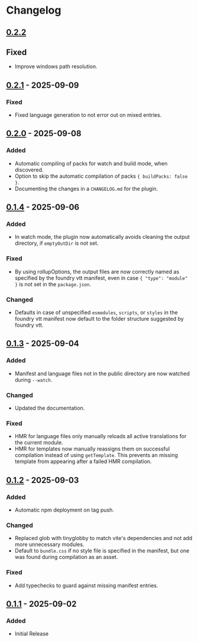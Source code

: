 # Changelog

## [0.2.2]

## Fixed

- Improve windows path resolution.

## [0.2.1] - 2025-09-09

### Fixed

- Fixed language generation to not error out on mixed entries.

## [0.2.0] - 2025-09-08

### Added

- Automatic compiling of packs for watch and build mode, when discovered.
- Option to skip the automatic compilation of packs `{ buildPacks: false }`.
- Documenting the changes in a `CHANGELOG.md` for the plugin.

## [0.1.4] - 2025-09-06

### Added

- In watch mode, the plugin now automatically avoids cleaning the output directory, if `emptyOutDir`
  is not set.

### Fixed

- By using rollupOptions, the output files are now correctly named as specified by the foundry vtt
  manifest, even in case `{ "type": "module" }` is not set in the `package.json`.

### Changed

- Defaults in case of unspecified `esmodules`, `scripts`, or `styles` in the foundry vtt manifest
  now default to the folder structure suggested by foundry vtt.

## [0.1.3] - 2025-09-04

### Added

- Manifest and language files not in the public directory are now watched during `--watch`.

### Changed

- Updated the documentation.

### Fixed

- HMR for language files only manually reloads all active translations for the current module.
- HMR for templates now manually reassigns them on successful compilation instead of using
  `getTemplate`. This prevents an missing template from appearing after a failed HMR compilation.

## [0.1.2] - 2025-09-03

### Added

- Automatic npm deployment on tag push.

### Changed

- Replaced glob with tinyglobby to match vite's dependencies and not add more unnecessary modules.
- Default to `bundle.css` if no style file is specified in the manifest, but one was found during
  compilation as an asset.

### Fixed

- Add typechecks to guard against missing manifest entries.

## [0.1.1] - 2025-09-02

### Added

- Initial Release

[unreleased]: https://github.com/MatyeusM/vite-plugin-fvtt/compare/v0.2.2...HEAD
[0.2.2]: https://github.com/MatyeusM/vite-plugin-fvtt/compare/v0.2.1...v0.2.2
[0.2.1]: https://github.com/MatyeusM/vite-plugin-fvtt/compare/v0.2.0...v0.2.1
[0.2.0]: https://github.com/MatyeusM/vite-plugin-fvtt/compare/v0.1.4...v0.2.0
[0.1.4]: https://github.com/MatyeusM/vite-plugin-fvtt/compare/v0.1.3...v0.1.4
[0.1.3]: https://github.com/MatyeusM/vite-plugin-fvtt/compare/v0.1.2...v0.1.3
[0.1.2]: https://github.com/MatyeusM/vite-plugin-fvtt/compare/v0.1.1...v0.1.2
[0.1.1]: https://github.com/MatyeusM/vite-plugin-fvtt/releases/tag/v0.1.1
